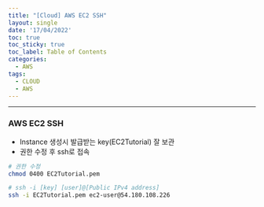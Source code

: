 ```yaml
---
title: "[Cloud] AWS EC2 SSH"
layout: single
date: '17/04/2022'
toc: true
toc_sticky: true
toc_label: Table of Contents
categories:
  - AWS
tags:
  - CLOUD
  - AWS
---
```


---
### AWS EC2 SSH
* Instance 생성시 발급받는 key(EC2Tutorial) 잘 보관
* 권한 수정 후 ssh로 접속

```bash
# 권한 수정
chmod 0400 EC2Tutorial.pem

# ssh -i [key] [user]@[Public IPv4 address]
ssh -i EC2Tutorial.pem ec2-user@54.180.108.226
```
